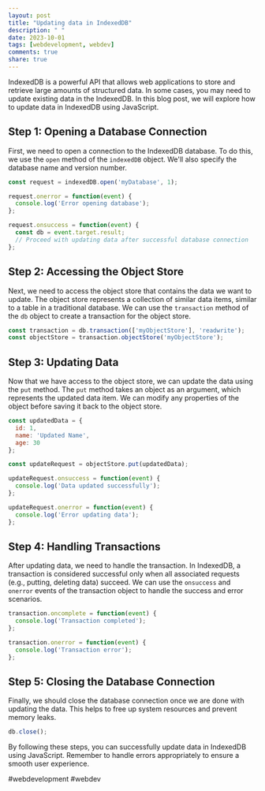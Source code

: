 ```yaml
---
layout: post
title: "Updating data in IndexedDB"
description: " "
date: 2023-10-01
tags: [webdevelopment, webdev]
comments: true
share: true
---
```


IndexedDB is a powerful API that allows web applications to store and retrieve large amounts of structured data. In some cases, you may need to update existing data in the IndexedDB. In this blog post, we will explore how to update data in IndexedDB using JavaScript.

## Step 1: Opening a Database Connection

First, we need to open a connection to the IndexedDB database. To do this, we use the `open` method of the `indexedDB` object. We'll also specify the database name and version number.

```javascript
const request = indexedDB.open('myDatabase', 1);

request.onerror = function(event) {
  console.log('Error opening database');
};

request.onsuccess = function(event) {
  const db = event.target.result;
  // Proceed with updating data after successful database connection
};
```

## Step 2: Accessing the Object Store

Next, we need to access the object store that contains the data we want to update. The object store represents a collection of similar data items, similar to a table in a traditional database. We can use the `transaction` method of the `db` object to create a transaction for the object store.

```javascript
const transaction = db.transaction(['myObjectStore'], 'readwrite');
const objectStore = transaction.objectStore('myObjectStore');
```

## Step 3: Updating Data

Now that we have access to the object store, we can update the data using the `put` method. The `put` method takes an object as an argument, which represents the updated data item. We can modify any properties of the object before saving it back to the object store.

```javascript
const updatedData = {
  id: 1,
  name: 'Updated Name',
  age: 30
};

const updateRequest = objectStore.put(updatedData);

updateRequest.onsuccess = function(event) {
  console.log('Data updated successfully');
};

updateRequest.onerror = function(event) {
  console.log('Error updating data');
};
```

## Step 4: Handling Transactions

After updating data, we need to handle the transaction. In IndexedDB, a transaction is considered successful only when all associated requests (e.g., putting, deleting data) succeed. We can use the `onsuccess` and `onerror` events of the transaction object to handle the success and error scenarios.

```javascript
transaction.oncomplete = function(event) {
  console.log('Transaction completed');
};

transaction.onerror = function(event) {
  console.log('Transaction error');
};
```

## Step 5: Closing the Database Connection

Finally, we should close the database connection once we are done with updating the data. This helps to free up system resources and prevent memory leaks.

```javascript
db.close();
```

By following these steps, you can successfully update data in IndexedDB using JavaScript. Remember to handle errors appropriately to ensure a smooth user experience.

#webdevelopment #webdev
